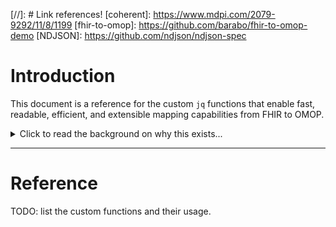 [//]: # Link references!
[coherent]: https://www.mdpi.com/2079-9292/11/8/1199
[fhir-to-omop]: https://github.com/barabo/fhir-to-omop-demo
[NDJSON]: https://github.com/ndjson/ndjson-spec

# Introduction

This document is a reference for the custom `jq` functions that enable fast,
readable, efficient, and extensible mapping capabilities from FHIR to OMOP.

<details><summary>Click to read the background on why this exists...</summary>

## Background

This guide was written as part of a [fhir-to-omop] demo, which was presented
at the HL7 FHIR DevDays conference in June, 2024.  The scope of the DevDays
demo was purely to convert the Mitre [coherent] FHIR data into OMOP and load
it into a sqlite3 database.

### sqlite

I picked sqlite because I didn't want to spend time setting up a 'real'
database using Docker or running one locally from scratch.  While I may have
sacrificed some performance with this decision, the tradeoff was still worth
it.  I have found sqlite to be capable, ubiquitous, fast (enough), free, and
liberating!  No network databases!

Plus, sqlite easily loads 'tab separated value' (TSV) files, which is the
default format used in terminology files downloaded from Athena.

For example, the command I would use to load `example.tsv` into the `EXAMPLE`
table in the `cdm.db` database is this:

```bash
sqlite3 cdm.db .import example.tsv EXAMPLE
```

Given the ease of importing TSV into sqlite, it's clearer why the mapping
process I wrote focuses on producing TSV.  

### [NDJSON]

I picked NDJSON as the input format to `jq` because:
* `jq` supports reading NDJSON files without any pre-processing.
* The FHIR bulk export operation explicitly demands the NDJSON format for output files.
* The HAPI implementation of `$export` separates resources into files which only contain that type of resource - this turned out to be lucky because it made it easier for me to map FHIR to OMOP.

## Assumptions

The logic presented here assumes:
* You are feeding an NDJSON file directly to `jq`.
* The input file contains exactly one FHIR R4 resource type per file
  * Note: other versions of FHIR may be supported in future releases.
* You expect to receive tab separated values as output.
  * Note: other output formats may be supported in future releases.

## Incomplete Mappings

Since some OMOP records must be synthesized from multiple different FHIR
resources, the goal of this process is to map as much as possible from
a given FHIR resource, and fill in the gaps in the output with a later pass.

# Mapping Strategy

This document doesn't cover the entire strategy for determining how to map
which fields to OMOP columns; for that, you should consult the excellent OMOP
and FHIR documentation online.  Between the two sources, it's usually possible
to identify what something means in FHIR and decide whether it's the correct
value to put in OMOP.

The code and techniques presented below describe functionality that makes it
easier to map fields from FHIR to OMOP, and produce more readable mappings for
others to inspect.

## Custom FHIR Functions

The `jq` command line tool supports the creation of custom `jq` functions,
which greatly simplify your mapping logic without sacrificing performance.

Consider the following example.  I have a FHIR R4 `Encounter` resource and I
want to map it to the OMOPCDM 5.4 `visit_occurrence` table.  I'm focusing on
one or two mappings at a time, and right now I'm trying to map just the
`visit_occurrence.start_date`, `visit_occurrence.end_date`, and
`visit_occurrence.provider_id` columns.  If this sounds straightforward - 
it's not.

The fields I need are nested in structure like this:

```json
{
  "participant": [
    {
      "type": [
        {
          "coding": [
            {
              "system": "http://terminology.hl7.org/CodeSystem/v3-ParticipationType",
              "code": "PPRF",
              "display": "primary performer"
            }
          ],
          "text": "primary performer"
        }
      ],
      "period": {
        "start": "1959-02-22T06:37:53-05:00",
        "end": "1959-02-22T06:52:53-05:00"
      },
      "individual": {
        "reference": "Practitioner/2187",
        "display": "Dr. Douglass930 Windler79"
      }
    }
  ]
}
```

<details><summary>Click to view the whole `Encounter` resource.</summary>

```json
{
  "resourceType": "Encounter",
  "id": "4218",
  "meta": {
    "versionId": "1",
    "lastUpdated": "2024-06-01T20:19:17.304+00:00",
    "source": "#8IRCgpLiSxJLv3VD",
    "profile": [
      "http://hl7.org/fhir/us/core/StructureDefinition/us-core-encounter"
    ]
  },
  "identifier": [
    {
      "use": "official",
      "system": "https://github.com/synthetichealth/synthea",
      "value": "fe6a5bc3-6637-e625-daff-07fbd65c6b81"
    }
  ],
  "status": "finished",
  "class": {
    "system": "http://terminology.hl7.org/CodeSystem/v3-ActCode",
    "code": "AMB"
  },
  "type": [
    {
      "coding": [
        {
          "system": "http://snomed.info/sct",
          "code": "185349003",
          "display": "Encounter for check up (procedure)"
        }
      ],
      "text": "Encounter for check up (procedure)"
    }
  ],
  "subject": {
    "reference": "Patient/4217",
    "display": "Mr. Humberto482 Koss676"
  },
  "participant": [
    {
      "type": [
        {
          "coding": [
            {
              "system": "http://terminology.hl7.org/CodeSystem/v3-ParticipationType",
              "code": "PPRF",
              "display": "primary performer"
            }
          ],
          "text": "primary performer"
        }
      ],
      "period": {
        "start": "1959-02-22T06:37:53-05:00",
        "end": "1959-02-22T06:52:53-05:00"
      },
      "individual": {
        "reference": "Practitioner/2187",
        "display": "Dr. Douglass930 Windler79"
      }
    }
  ],
  "period": {
    "start": "1959-02-22T06:37:53-05:00",
    "end": "1959-02-22T06:52:53-05:00"
  },
  "location": [
    {
      "location": {
        "reference": "Location/54",
        "display": "MERCY MEDICAL CTR"
      }
    }
  ],
  "serviceProvider": {
    "reference": "Organization/53",
    "display": "MERCY MEDICAL CTR"
  }
}
```
</details>

The `period.start` and `period.end` fields are attributes of the first (and
only) `participant` element.  So, to reference them with a `jq` path
expression, I need to specify `.participant[0].period.start` to get the start
time, and `.participant[0].period.start` to get the end time.

This is fine as long as there is only one participant (i.e. clinician) for the
entire encounter.  However, a complex encounter may have several participants,
and the OMOP `visit_occurrence` table requires the earliest start date paired
with the latest end date (to cover the whole encounter).  You need something
like `min` or `max` which considers an array of dates, selecting the
correct one.  Fortunately `jq` provides these already.  The updated path
selections would look like this:

```bash
  .participant[].period.start | min,  # visit_start_date
  .participant[].period.end   | max,  # visit_end_date
```

This is correct, but we can definitely do better.  If many different FHIR
resources define a range of objects that include a `period` object that has
both a `start` and `end` date - we can define a function to select the `min`
and `max` from such a list.

Now, let's address the mapping of the `provider_id`.  If there are multiple
participants during an `Encounter`, you can only pick *one* of them to be
assigned to the `visit_occurrence.provider_id` field.  According to OMOP, how
you do that is up to you - but suppose the first participant in the list was a
triage nurse who spent five minutes with the patient and the second participant
was a Doctor who spent half an hour.  Do you use time spent with the patient to
decide who gets credit for the visit?  Fortunately, FHIR Encounters may include
a `primary performer` decorator term to suggest which one should be chosen.

This is a correct (but inscrutable) `jq` path selector to do that:

```jq
.[] |
# Select the Encounter provider who is designated the primary performer.
map(select(
  .type[].coding[] |
  [.code, .system] == ["PPRF", "http://terminology.hl7.org/CodeSystem/v3-ParticipationType"]
)) |

# Convert the "Provider/1234" reference to the numerical 1234 value.
.[].individual.reference
| split("/").[1]
| tonumber
,
```

Even with the comments, this is very hard to read and would be tedious to
write more than once.

Instead, we provide a `primary_participant` function that contains all the
complexity above in one neat little package.

This is what the final mappings should look like with custom functions:

```bash
  period_start(.[]),       # visit_start_date
  period_end(.[]),         # visit_end_date
  primary_participant(.),  # provider_id
```

As we map more and more of FHIR resources to OMOP CDM records, we can
introduce more new functions like these to make your mapping work clean and
easy to read.

</details>

---

# Reference

TODO: list the custom functions and their usage.
